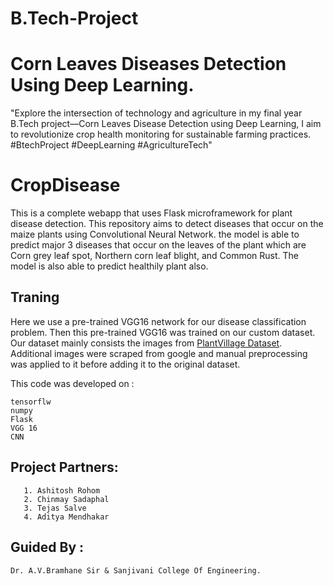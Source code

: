 # B.Tech-Project
# Corn Leaves Diseases Detection Using Deep Learning.
"Explore the intersection of technology and agriculture in my final year B.Tech project—Corn Leaves Disease Detection using  Deep Learning, I aim to revolutionize crop health monitoring for sustainable farming practices.  #BtechProject #DeepLearning #AgricultureTech"

# CropDisease
This is a complete webapp that uses Flask microframework for plant disease detection.
This repository aims to detect diseases that occur on the maize plants using Convolutional Neural Network. the model is able to predict major 3 diseases that occur on the leaves of the plant which are Corn grey leaf spot, Northern corn leaf blight, and Common Rust. The model is also able to predict healthily plant also.<br>

## Traning
Here we use a pre-trained VGG16 network for our disease classification problem. Then this pre-trained VGG16 was trained on our custom dataset. Our dataset mainly consists the images from [PlantVillage Dataset](https://www.kaggle.com/emmarex/plantdisease). Additional images were scraped from google and manual preprocessing was applied to it before adding it to the original dataset.

  
This code was developed on : 
```
tensorflw
numpy
Flask
VGG 16 
CNN
```

## Project Partners:
```
   1. Ashitosh Rohom
   2. Chinmay Sadaphal
   3. Tejas Salve
   4. Aditya Mendhakar
```

## Guided By : 
```
Dr. A.V.Bramhane Sir & Sanjivani College Of Engineering.          
```

